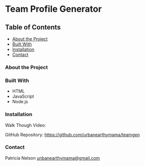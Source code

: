 # Team Profile Generator

## Table of Contents

* [About the Project](#about-the-project)
* [Built With](#built-with)
* [Installation](#installation)
* [Contact](#contact)

### About the Project

### Built With
* HTML
* JavaScript
* Node.js

### Installation
Walk Though Video:

GitHub Repository: https://github.com/urbanearthymama/teamgen

### Contact
Patricia Nelson unbanearthymama@gmail.com
 


